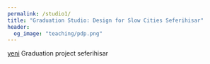 ```yaml
---
permalink: /studio1/
title: "Graduation Studio: Design for Slow Cities Seferihisar"
header: 
  og_image: "teaching/pdp.png"
---
```



[yeni](images/teaching/pdp.png)
Graduation project seferihisar


